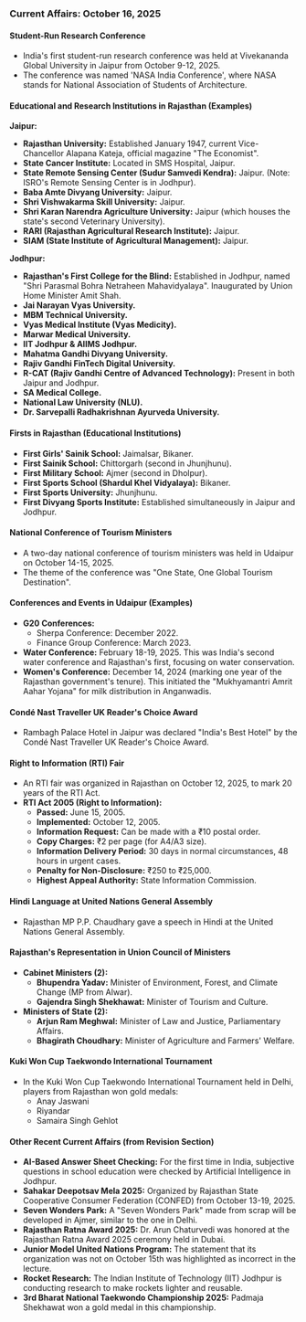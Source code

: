 ### Current Affairs: October 16, 2025

#### Student-Run Research Conference
*   India's first student-run research conference was held at Vivekananda Global University in Jaipur from October 9-12, 2025.
*   The conference was named 'NASA India Conference', where NASA stands for National Association of Students of Architecture.

#### Educational and Research Institutions in Rajasthan (Examples)
**Jaipur:**
*   **Rajasthan University:** Established January 1947, current Vice-Chancellor Alapana Kateja, official magazine "The Economist".
*   **State Cancer Institute:** Located in SMS Hospital, Jaipur.
*   **State Remote Sensing Center (Sudur Samvedi Kendra):** Jaipur. (Note: ISRO's Remote Sensing Center is in Jodhpur).
*   **Baba Amte Divyang University:** Jaipur.
*   **Shri Vishwakarma Skill University:** Jaipur.
*   **Shri Karan Narendra Agriculture University:** Jaipur (which houses the state's second Veterinary University).
*   **RARI (Rajasthan Agricultural Research Institute):** Jaipur.
*   **SIAM (State Institute of Agricultural Management):** Jaipur.

**Jodhpur:**
*   **Rajasthan's First College for the Blind:** Established in Jodhpur, named "Shri Parasmal Bohra Netraheen Mahavidyalaya". Inaugurated by Union Home Minister Amit Shah.
*   **Jai Narayan Vyas University.**
*   **MBM Technical University.**
*   **Vyas Medical Institute (Vyas Medicity).**
*   **Marwar Medical University.**
*   **IIT Jodhpur & AIIMS Jodhpur.**
*   **Mahatma Gandhi Divyang University.**
*   **Rajiv Gandhi FinTech Digital University.**
*   **R-CAT (Rajiv Gandhi Centre of Advanced Technology):** Present in both Jaipur and Jodhpur.
*   **SA Medical College.**
*   **National Law University (NLU).**
*   **Dr. Sarvepalli Radhakrishnan Ayurveda University.**

#### Firsts in Rajasthan (Educational Institutions)
*   **First Girls' Sainik School:** Jaimalsar, Bikaner.
*   **First Sainik School:** Chittorgarh (second in Jhunjhunu).
*   **First Military School:** Ajmer (second in Dholpur).
*   **First Sports School (Shardul Khel Vidyalaya):** Bikaner.
*   **First Sports University:** Jhunjhunu.
*   **First Divyang Sports Institute:** Established simultaneously in Jaipur and Jodhpur.

#### National Conference of Tourism Ministers
*   A two-day national conference of tourism ministers was held in Udaipur on October 14-15, 2025.
*   The theme of the conference was "One State, One Global Tourism Destination".

#### Conferences and Events in Udaipur (Examples)
*   **G20 Conferences:**
    *   Sherpa Conference: December 2022.
    *   Finance Group Conference: March 2023.
*   **Water Conference:** February 18-19, 2025. This was India's second water conference and Rajasthan's first, focusing on water conservation.
*   **Women's Conference:** December 14, 2024 (marking one year of the Rajasthan government's tenure). This initiated the "Mukhyamantri Amrit Aahar Yojana" for milk distribution in Anganwadis.

#### Condé Nast Traveller UK Reader's Choice Award
*   Rambagh Palace Hotel in Jaipur was declared "India's Best Hotel" by the Condé Nast Traveller UK Reader's Choice Award.

#### Right to Information (RTI) Fair
*   An RTI fair was organized in Rajasthan on October 12, 2025, to mark 20 years of the RTI Act.
*   **RTI Act 2005 (Right to Information):**
    *   **Passed:** June 15, 2005.
    *   **Implemented:** October 12, 2005.
    *   **Information Request:** Can be made with a ₹10 postal order.
    *   **Copy Charges:** ₹2 per page (for A4/A3 size).
    *   **Information Delivery Period:** 30 days in normal circumstances, 48 hours in urgent cases.
    *   **Penalty for Non-Disclosure:** ₹250 to ₹25,000.
    *   **Highest Appeal Authority:** State Information Commission.

#### Hindi Language at United Nations General Assembly
*   Rajasthan MP P.P. Chaudhary gave a speech in Hindi at the United Nations General Assembly.

#### Rajasthan's Representation in Union Council of Ministers
*   **Cabinet Ministers (2):**
    *   **Bhupendra Yadav:** Minister of Environment, Forest, and Climate Change (MP from Alwar).
    *   **Gajendra Singh Shekhawat:** Minister of Tourism and Culture.
*   **Ministers of State (2):**
    *   **Arjun Ram Meghwal:** Minister of Law and Justice, Parliamentary Affairs.
    *   **Bhagirath Choudhary:** Minister of Agriculture and Farmers' Welfare.

#### Kuki Won Cup Taekwondo International Tournament
*   In the Kuki Won Cup Taekwondo International Tournament held in Delhi, players from Rajasthan won gold medals:
    *   Anay Jaswani
    *   Riyandar
    *   Samaira Singh Gehlot

#### Other Recent Current Affairs (from Revision Section)
*   **AI-Based Answer Sheet Checking:** For the first time in India, subjective questions in school education were checked by Artificial Intelligence in Jodhpur.
*   **Sahakar Deepotsav Mela 2025:** Organized by Rajasthan State Cooperative Consumer Federation (CONFED) from October 13-19, 2025.
*   **Seven Wonders Park:** A "Seven Wonders Park" made from scrap will be developed in Ajmer, similar to the one in Delhi.
*   **Rajasthan Ratna Award 2025:** Dr. Arun Chaturvedi was honored at the Rajasthan Ratna Award 2025 ceremony held in Dubai.
*   **Junior Model United Nations Program:** The statement that its organization was not on October 15th was highlighted as incorrect in the lecture.
*   **Rocket Research:** The Indian Institute of Technology (IIT) Jodhpur is conducting research to make rockets lighter and reusable.
*   **3rd Bharat National Taekwondo Championship 2025:** Padmaja Shekhawat won a gold medal in this championship.